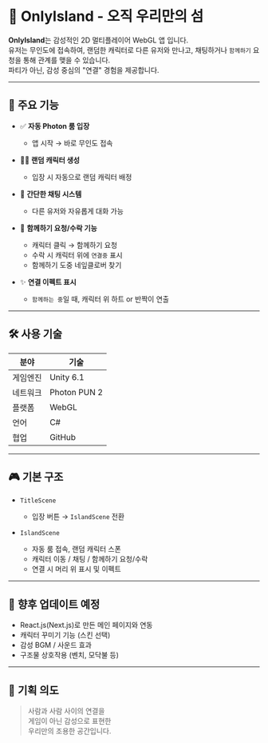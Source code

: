 # 🌴 OnlyIsland - 오직 우리만의 섬

**OnlyIsland**는 감성적인 2D 멀티플레이어 WebGL 앱 입니다.  
유저는 무인도에 접속하여, 랜덤한 캐릭터로 다른 유저와 만나고, 채팅하거나 `함께하기` 요청을 통해 관계를 맺을 수 있습니다.  
파티가 아닌, 감성 중심의 "연결" 경험을 제공합니다.

---

## 🧩 주요 기능

- ✅ **자동 Photon 룸 입장**  
  - 앱 시작 → 바로 무인도 접속

- 🧍‍♂️ **랜덤 캐릭터 생성**  
  - 입장 시 자동으로 랜덤 캐릭터 배정

- 💬 **간단한 채팅 시스템**  
  - 다른 유저와 자유롭게 대화 가능

- 🤝 **함께하기 요청/수락 기능**  
  - 캐릭터 클릭 → 함께하기 요청  
  - 수락 시 캐릭터 위에 `연결중` 표시
  - 함께하기 도중 네잎클로버 찾기

- ✨ **연결 이펙트 표시**  
  - `함께하는 중`일 때, 캐릭터 위 하트 or 반짝이 연출

---

## 🛠️ 사용 기술

| 분야 | 기술 |
|------|------|
| 게임엔진 | Unity 6.1 |
| 네트워크 | Photon PUN 2 |
| 플랫폼 | WebGL |
| 언어 | C# |
| 협업 | GitHub |

---

## 🎮 기본 구조

- `TitleScene`  
  - 입장 버튼 → `IslandScene` 전환

- `IslandScene`  
  - 자동 룸 접속, 랜덤 캐릭터 스폰  
  - 캐릭터 이동 / 채팅 / 함께하기 요청/수락  
  - 연결 시 머리 위 표시 및 이펙트

---

## 🚧 향후 업데이트 예정

- React.js(Next.js)로 만든 메인 페이지와 연동
- 캐릭터 꾸미기 기능 (스킨 선택)  
- 감성 BGM / 사운드 효과  
- 구조물 상호작용 (벤치, 모닥불 등)

---

## 🙌 기획 의도

> 사람과 사람 사이의 연결을  
> 게임이 아닌 감성으로 표현한  
> 우리만의 조용한 공간입니다.
